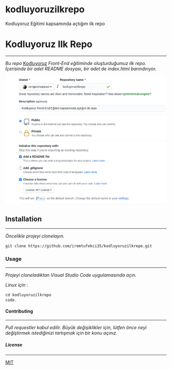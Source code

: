 # kodluyoruzilkrepo
Kodluyoruz Eğitimi kapsamında açtığım ilk repo
# Kodluyoruz Ilk Repo
---
*Bu repo* [Kodluyoruz](https://kodluyoruz.org)  *Front-End eğitiminde oluşturduğumuz ilk repo. İçerisinde bir adet README dosyası, bir adet de index.html barındırıyor.*

![Lorem Picsum Gorsel](https://github.com/Kodluyoruz/taskforce/blob/main/git/odev1/figures/github.png?raw=true)

## Installation
---
*Öncelikle projeyi clonelayın.*
```
git clone https://github.com/iremtufekci35/kodluyoruzilkrepo.git
``` 

### Usage
---
*Projeyi cloneladıktan Visual Studio Code uygulamasında açın.*

*Linux için :*
```
cd kodluyoruzilkrepo
code.
```
#### Contributing
---
*Pull requestler kabul edilir. Büyük değişiklikler için, lütfen önce neyi değiştirmek istediğinizi tartışmak için bir konu açınız.*
##### License
---
[MIT](https://choosealicense.com/licenses/mit/)
